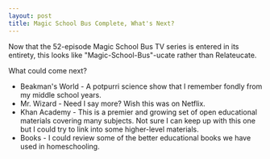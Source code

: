 ```yaml
---
layout: post
title: Magic School Bus Complete, What's Next?
---
```

Now that the 52-episode Magic School Bus TV series is entered in its entirety, this looks like
"Magic-School-Bus"-ucate rather than Relateucate.

What could come next?

* Beakman's World - A potpurri science show that I remember fondly from my middle school years.
* Mr. Wizard - Need I say more? Wish this was on Netflix.
* Khan Academy - This is a premier and growing set of open educational materials covering many subjects. Not sure I can keep up with this one but I could try to link into some higher-level materials.
* Books - I could review some of the better educational books we have used in homeschooling.

